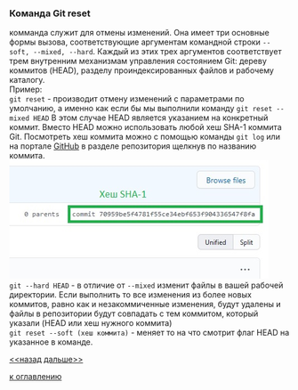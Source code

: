 ### Команда Git reset  
комманда служит для отмены изменений. Она имеет три основные формы вызова, соответствующие аргументам командной строки `--soft, --mixed, --hard`. Каждый из этих трех аргументов соответствует трем внутренним механизмам управления состоянием Git: дереву коммитов (HEAD), разделу проиндексированных файлов и рабочему каталогу.  
Пример:  
`git reset` - производит отмену изменений с параметрами по умолчанию, а именно как если бы мы выполнили команду `git reset --mixed HEAD` В этом случае HEAD является указанием на конкретный коммит. Вместо HEAD можно использовать любой хеш SHA-1 коммита Git. Посмотреть хеш коммита можно с помощью команды `git log` или на портале [GitHub](https://github.com) в разделе репозитория щелкнув по названию коммита.  
![](./image/SHA.jpg)  
`git --hard HEAD` - в отличие от `--mixed` изменит файлы в вашей рабочей директории. Если выполнить то все изменения из более новых коммитов, равно как и незакоммиченные изменения, будут удалены и файлы в репозитории будут совпадать с тем коммитом, который указали (HEAD или хеш нужного коммита)  
`git reset --soft (хеш коммита)` - меняет то на что смотрит флаг HEAD на указанное в команде.  

[<<назад](./gitclone.md)     [дальше>>](./gitrm.md)  

 
[к оглавлению](./readme.md)